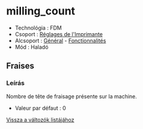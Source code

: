 # milling\_count

* Technológia : FDM
* Csoport : [Réglages de l'Imprimante](../printer_settings/printer_settings.md)
* Alcsoport : [Général](../printer_settings/printer_settings.md#général) - [Fonctionnalités](../printer_settings/printer_settings.md#fonctionnalités)
* Mód : Haladó

## Fraises

### Leírás

Nombre de tête de fraisage présente sur la machine.

* Valeur par défaut : 0

[Vissza a változók listájához](variable_list.md)

